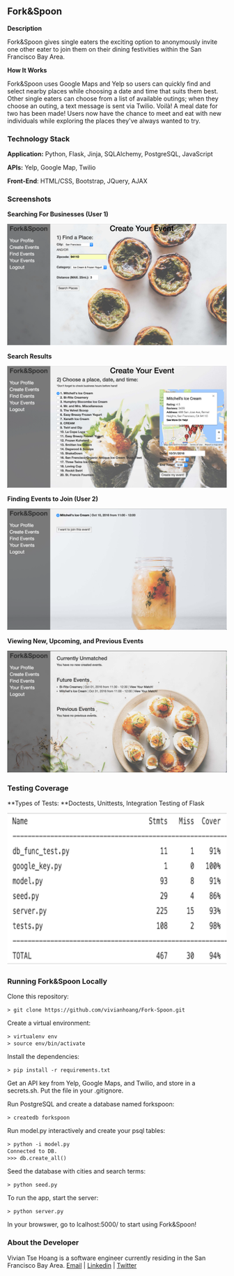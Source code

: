 Fork&Spoon
--------

**Description**

Fork&Spoon gives single eaters the exciting option to anonymously invite one other eater to join them on their dining festivities within the San Francisco Bay Area. 

**How It Works**

Fork&Spoon uses Google Maps and Yelp so users can quickly find and select nearby places while choosing a date and time that suits them best. Other single eaters can choose from a list of available outings; when they choose an outing, a text message is sent via Twilio. Voilà! A meal date for two has been made! Users now have the chance to meet and eat with new individuals while exploring the places they've always wanted to try. 

### Technology Stack

**Application:** Python, Flask, Jinja, SQLAlchemy, PostgreSQL, JavaScript

**APIs:** Yelp, Google Map, Twilio 

**Front-End**: HTML/CSS, Bootstrap, JQuery, AJAX    


### Screenshots

**Searching For Businesses (User 1)**

<img src="/static/css/search_businesses.png">

**Search Results**

<img src="/static/css/search_results.png">

**Finding Events to Join (User 2)**

<img src="/static/css/find_events.png">

**Viewing New, Upcoming, and Previous Events**

<img src="/static/css/your_events.png">



### Testing Coverage

**Types of Tests: **Doctests, Unittests, Integration Testing of Flask

<img src="/static/css/coverage.png" height="350">


### Running Fork&Spoon Locally

Clone this repository:

```
> git clone https://github.com/vivianhoang/Fork-Spoon.git
```


Create a virtual environment: 

```
> virtualenv env
> source env/bin/activate
```

Install the dependencies:

```
> pip install -r requirements.txt
```

Get an API key from Yelp, Google Maps, and Twilio, and store in a secrets.sh. Put the file in your .gitignore.

Run PostgreSQL and create a database named forkspoon:

```
> createdb forkspoon
```

Run model.py interactively and create your psql tables:

```
> python -i model.py
Connected to DB.
>>> db.create_all()
```

Seed the database with cities and search terms:

```
> python seed.py
```

To run the app, start the server:

```
> python server.py
```

In your browswer, go to lcalhost:5000/ to start using Fork&Spoon!


### About the Developer    
Vivian Tse Hoang is a software engineer currently residing in the San Francisco Bay Area.
[Email](mailto:viviantsehoang@gmail.com) | [Linkedin](https://www.linkedin.com/in/vivhoang) | [Twitter](http://twitter.com/imvivianhoang)        